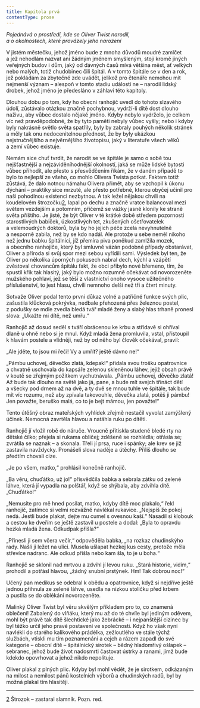 ```yaml
---
title: Kapitola prvá
contentType: prose
---
```


<section>

_Pojednává o prostředí, kde se Oliver Twist narodil,  
a o okolnostech, které provázely jeho narození_

</section>

<section>

V jistém městečku, jehož jméno bude z mnoha důvodů moudré zamlčet a jež nehodlám nazvat ani žádným jménem smyšleným, stojí kromě jiných veřejných budov i dům, jaký od dávných časů mívá většina měst, ať velkých nebo malých, totiž chudobinec čili špitál. A v tomto špitále se v den a rok, jež pokládám za zbytečné zde uvádět, jelikož pro čtenáře nemohou mít nejmenší význam – alespoň v tomto stadiu událostí ne – narodil lidský drobek, jehož jméno je předesláno v záhlaví této kapitoly.

Dlouhou dobu po tom, kdy ho obecní ranhojič uvedl do tohoto slzavého údolí, zůstávalo otázkou značně pochybnou, vydrží-li dítě dost dlouho naživu, aby vůbec dostalo nějaké jméno. Kdyby nebylo vydrželo, je celkem víc než pravděpodobné, že by tyto paměti nebyly vůbec vyšly; nebo i kdyby byly nakrásně světlo světa spatřily, byly by zabraly pouhých několik stránek a měly tak onu nedocenitelnou přednost, že by byly ukázkou nejstručnějšího a nejvěrnějšího životopisu, jaký v literatuře všech věků a zemí vůbec existuje.

Nemám sice chuť tvrdit, že narodit se ve špitále je samo o sobě tou nejšťastnější a nejzáviděníhodnější okolností, jaká se může lidské bytosti vůbec přihodit, ale přesto s přesvědčením říkám, že v daném případě to bylo to nejlepší ze všeho, co mohlo Olivera Twista potkat. Faktem totiž zůstává, že dalo notnou námahu Olivera přimět, aby se vzchopil k úkonu dýchání – praktiky sice mrzuté, ale přesto potřebné, kterou obyčej učinil pro naši pohodlnou existenci nezbytnou. A tak ležel nějakou chvíli na koudelovém štrozočku[2](./resources/undefined), lapal po dechu a značně vratce balancoval mezi světem vezdejším a potomním, přičemž se vážky jasně klonily ke straně světa příštího. Je jisté, že být Oliver v té krátké době středem pozornosti starostlivých babiček, úzkostlivých tet, zkušených ošetřovatelek a velemoudrých doktorů, byla by ho jejich péče zcela nevyhnutelně a nesporně zabila, než by se kdo nadál. Ale protože u sebe neměl nikoho než jednu babku špitálnici, jíž přemíra piva poněkud zamlžila mozek, a obecního ranhojiče, který byl smluvně vázán podobné případy obstarávat, Oliver a příroda si svůj spor mezi sebou vyřídili sami. Výsledek byl ten, že Oliver po několika úporných pokusech nabral dech, kýchl a vzápětí zvěstoval chovancům špitálu fakt, že obci přibylo nové břemeno, tím, že spustil křik tak hlasitý, jaký bylo možno rozumně očekávat od novorozeněte mužského pohlaví, jež se těší z vlastnictví onoho vysoce užitečného příslušenství, to jest hlasu, chvíli nemnoho delší než tři a čtvrt minuty.

Sotvaže Oliver podal tento první důkaz volné a patřičné funkce svých plic, zašustila klůcková pokrývka, nedbale přehozená přes železnou postel, z podušky se mdle zvedla bledá tvář mladé ženy a slabý hlas trhaně pronesl slova: „Ukažte mi dítě, než umřu.“

Ranhojič až dosud seděl s tváří obrácenou ke krbu a střídavě si ohříval dlaně u ohně nebo si je mnul. Když mladá žena promluvila, vstal, přistoupil k hlavám postele a vlídněji, než by od něho byl člověk očekával, pravil:

„Ale jděte, to jsou mi řeči! Vy a umřít? ještě dávno ne!“

„Pámbu uchovej, děvečko zlatá, kdepak!“ přidala svou trošku opatrovnice a chvatně uschovala do kapsáře zelenou skleněnou láhev, jejíž obsah právě v koutě se zřejmým požitkem vychutnávala. „Pámbu uchovej, děvečko zlatá! Až bude tak dlouho na světě jako já, pane, a bude mít svejch třináct dětí a všecky pod drnem až na dvě, a ty dvě se mnou tuhle ve špitále, tak bude mít víc rozumu, než aby zpívala takovouhle, děvečka zlatá, potěš ji pámbu! Jen považte, beruško malá, co to je bejt mámou, jen považte!“

Tento útěšný obraz mateřských vyhlídek zřejmě nestačil vyvolat zamýšlený účinek. Nemocná zavrtěla hlavou a natáhla ruku po dítěti.

Ranhojič jí vložil robě do náruče. Vroucně přitiskla studené bledé rty na dětské čílko; přejela si rukama obličej; zděšeně se rozhlédla; otřásla se; zvrátila se naznak – a skonala. Třeli jí prsa, ruce i spánky; ale krev se již zastavila navždycky. Pronášeli slova naděje a útěchy. Příliš dlouho se předtím chovali cize.

„Je po všem, matko,“ prohlásil konečně ranhojič.

„Ba věru, chuďátko, už jo!“ přisvědčila babka a sebrala zátku od zelené láhve, která jí vypadla na polštář, když se shýbala, aby zdvihla dítě. „Chuďátko!“

„Nemusíte pro mě hned posílat, matko, kdyby dítě moc plakalo,“ řekl ranhojič, zatímco si velmi rozvážně navlékal rukavice. „Nejspíš že pokoj nedá. Jestli bude plakat, dejte mu cumel s ovesnou kaší.“ Nasadil si klobouk a cestou ke dveřím se ještě zastavil u postele a dodal: „Byla to opravdu hezká mladá žena. Odkudpak přišla?“

„Přinesli ji sem včera večír,“ odpověděla babka, „na rozkaz chudinskýho rady. Našli ji ležet na ulici. Musela ušlapat hezkej kus cesty, protože měla střevíce nadranc. Ale odkud přišla nebo kam šla, to je u boha.“

Ranhojič se sklonil nad mrtvou a zdvihl jí levou ruku. „Stará historie, vidím,“ prohodil a potřásl hlavou, „žádný snubní prstýnek. Hm! Tak dobrou noc!“

Učený pan medikus se odebral k obědu a opatrovnice, když si nejdříve ještě jednou přihnula ze zelené láhve, usedla na nízkou stoličku před krbem a pustila se do oblékání novorozeněte.

Malinký Oliver Twist byl věru skvělým příkladem pro to, co znamená oblečení! Zabalený do vlňáku, který mu až do té chvíle byl jediným oděvem, mohl být právě tak dítě šlechtické jako žebrácké – i nejpanštější cizinec by byl těžko určil jeho pravé postavení ve společnosti. Když ho však nyní navlékli do starého kalikového prádélka, zežloutlého ve stále týchž službách, vtiskli mu tím poznamenání a cejch a rázem zapadl do své kategorie – obecní dítě – špitálnický sirotek – bědný hladomřivý ošlapek – sebranec, jehož bude život nadosmrti častovat ústrky a ranami, jímž bude kdekdo opovrhovat a jehož nikdo nepolituje.

Oliver plakal z plných plic. Kdyby byl mohl vědět, že je sirotkem, odkázaným na milost a nemilost pánů kostelních výborů a chudinských radů, byl by možná plakal tím hlasitěji.

* * *

[2](./resources/undefined) Štrozok – zastaral slamník. Pozn. red.

</section>
